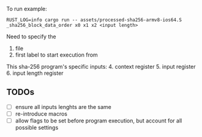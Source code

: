 To run example:

```RUST_LOG=info cargo run -- assets/processed-sha256-armv8-ios64.S _sha256_block_data_order x0 x1 x2 <input length>```

Need to specify the 
1. file
2. first label to start execution from

This sha-256 program's specific inputs: 
4. context register
5. input register
6. input length register

## TODOs
- [ ] ensure all inputs lenghts are the same
- [ ] re-introduce macros
- [ ] allow flags to be set before program execution, but account for all possible settings
